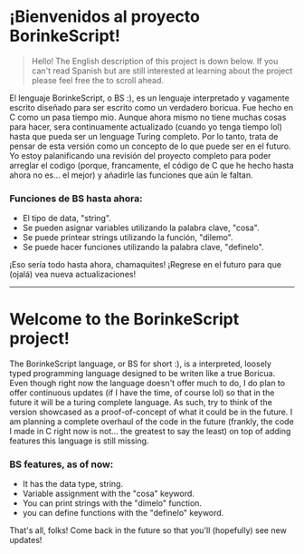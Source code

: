 # ¡Bienvenidos al proyecto BorinkeScript!

> Hello! The English description of this project is down below. If you can't read Spanish but are still interested at 
learning about the project please feel free the to scroll ahead. 

El lenguaje BorinkeScript, o BS :), es un lenguaje interpretado y vagamente escrito diseñado para ser escrito como un verdadero 
boricua. Fue hecho en C como un pasa tiempo mio. Aunque ahora mismo no tiene muchas cosas para hacer, sera continuamente 
actualizado (cuando yo tenga tiempo lol) hasta que pueda ser un lenguage Turing completo. Por lo tanto, trata de pensar de esta 
versión como un concepto de lo que puede ser en el futuro. Yo estoy palanificando una revisión del proyecto completo para poder 
arreglar el codigo (porque, francamente, el código de C que he hecho hasta ahora no es... el mejor) y añadirle las funciones que 
aún le faltan.

### Funciones de BS hasta ahora:
- El tipo de data, "string".
- Se pueden asignar variables utilizando la palabra clave, "cosa".
- Se puede printear strings utilizando la función, "dilemo".
- Se puede hacer funciones utilizando la palabra clave, "definelo".

¡Eso sería todo hasta ahora, chamaquites! ¡Regrese en el futuro para que (ojalá) vea nueva actualizaciones!

---

# Welcome to the BorinkeScript project! 

The BorinkeScript language, or BS for short :), is a interpreted, loosely typed programming language designed to be writen like
a true Boricua. Even though right now the language doesn't offer much to do, I do plan to offer continuous updates (if I have the
time, of course lol) so that in the future it will be a turing complete language. As such, try to think of the version showcased
as a proof-of-concept of what it could be in the future. I am planning a complete overhaul of the code in the future (frankly,
the code I made in C right now is not... the greatest to say the least) on top of adding features this language is still missing.

### BS features, as of now:
- It has the data type, string.
- Variable assignment with the "cosa" keyword.
- You can print strings with the "dimelo" function.
- you can define functions with the "definelo" keyword.

That's all, folks! Come back in the future so that you'll (hopefully) see new updates!
